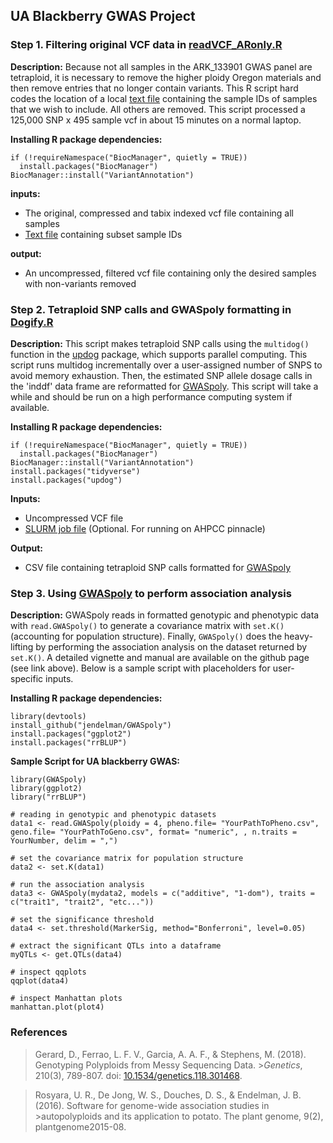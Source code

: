 
## **UA Blackberry GWAS Project**

### **Step 1. Filtering original VCF data in [readVCF_ARonly.R]()**

**Description:** Because not all samples in the ARK_133901 GWAS panel are tetraploid, it is necessary to remove the higher ploidy Oregon materials and then remove entries that no longer contain variants.  This R script hard codes the location of a local [text file]() containing the sample IDs of samples that we wish to include.  All others are removed.  This script processed a 125,000 SNP x 495 sample vcf in about 15 minutes on a normal laptop.

**Installing R package dependencies:**

    if (!requireNamespace("BiocManager", quietly = TRUE))
      install.packages("BiocManager")
    BiocManager::install("VariantAnnotation")

**inputs:**

* The original, compressed and tabix indexed vcf file containing all samples
* [Text file]() containing subset sample IDs
  
**output:**

* An uncompressed, filtered vcf file containing only the desired samples with non-variants removed

### **Step 2. Tetraploid SNP calls and GWASpoly formatting in [Dogify.R]()**

**Description:** This script makes tetraploid SNP calls using the `multidog()` function in the [updog]("https://github.com/dcgerard/updog") package, which supports parallel computing. This script runs multidog incrementally over a user-assigned number of SNPS to avoid memory exhaustion.  Then, the estimated SNP allele dosage calls in the 'inddf' data frame are reformatted for [GWASpoly]("https://github.com/jendelman/GWASpoly").  This script will take a while and should be run on a high performance computing system if available. 

**Installing R package dependencies:**

    if (!requireNamespace("BiocManager", quietly = TRUE))
      install.packages("BiocManager")
    BiocManager::install("VariantAnnotation")
    install.packages("tidyverse")
    install.packages("updog")
    
**Inputs:** 

* Uncompressed VCF file
* [SLURM job file](https://github.com/mchizk1/UA_Fruit_Breeding/edit/main/Blackberry%20GWAS/updog_job.slurm) (Optional. For running on AHPCC pinnacle)

**Output:**

* CSV file containing tetraploid SNP calls formatted for [GWASpoly]("https://github.com/jendelman/GWASpoly")

### **Step 3. Using [GWASpoly]("https://github.com/jendelman/GWASpoly") to perform association analysis**

**Description:** GWASpoly reads in formatted genotypic and phenotypic data with `read.GWASpoly()` to generate a covariance matrix with `set.K()` (accounting for population structure). Finally, `GWASpoly()` does the heavy-lifting by performing the association analysis on the dataset returned by `set.K()`.  A detailed vignette and manual are available on the github page (see link above). Below is a sample script with placeholders for user-specific inputs.

**Installing R package dependencies:**

    library(devtools)
    install_github("jendelman/GWASpoly")
    install.packages("ggplot2")
    install.packages("rrBLUP")
    
**Sample Script for UA blackberry GWAS:**

    library(GWASpoly)
    library(ggplot2)
    library("rrBLUP")
    
    # reading in genotypic and phenotypic datasets
    data1 <- read.GWASpoly(ploidy = 4, pheno.file= "YourPathToPheno.csv", geno.file= "YourPathToGeno.csv", format= "numeric", , n.traits = YourNumber, delim = ",")
    
    # set the covariance matrix for population structure
    data2 <- set.K(data1)
    
    # run the association analysis
    data3 <- GWASpoly(mydata2, models = c("additive", "1-dom"), traits = c("trait1", "trait2", "etc..."))
    
    # set the significance threshold
    data4 <- set.threshold(MarkerSig, method="Bonferroni", level=0.05)
    
    # extract the significant QTLs into a dataframe
    myQTLs <- get.QTLs(data4)
    
    # inspect qqplots
    qqplot(data4)
    
    # inspect Manhattan plots
    manhattan.plot(plot4)

### **References**

>Gerard, D., Ferrao, L. F. V., Garcia, A. A. F., & Stephens, M. (2018). Genotyping Polyploids from Messy Sequencing Data. >*Genetics*, 210(3), 789-807. doi: [10.1534/genetics.118.301468](https://doi.org/10.1534/genetics.118.301468).

>Rosyara, U. R., De Jong, W. S., Douches, D. S., & Endelman, J. B. (2016). Software for genome-wide association studies in >autopolyploids and its application to potato. The plant genome, 9(2), plantgenome2015-08.



